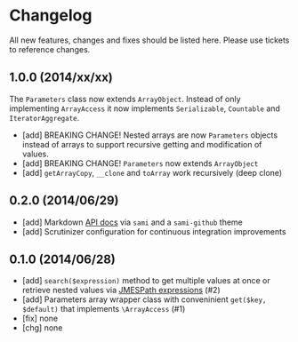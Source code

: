 # Changelog

All new features, changes and fixes should be listed here. Please use tickets to reference changes.

## 1.0.0 (2014/xx/xx)

The `Parameters` class now extends `ArrayObject`. Instead of only implementing
`ArrayAccess` it now implements `Serializable`, `Countable` and `IteratorAggregate`.

* [add] BREAKING CHANGE! Nested arrays are now `Parameters` objects instead of
  arrays to support recursive getting and modification of values.
* [add] BREAKING CHANGE! `Parameters` now extends `ArrayObject`
* [add] `getArrayCopy`, `__clone` and `toArray` work recursively (deep clone)

## 0.2.0 (2014/06/29)

* [add] Markdown [API docs](docs/api/) via `sami` and a `sami-github` theme
* [add] Scrutinizer configuration for continuous integration improvements

## 0.1.0 (2014/06/28)

* [add] ```search($expression)``` method to get multiple values at once or retrieve nested values via [JMESPath expressions](http://jmespath.readthedocs.org/en/latest/index.html) (#2)
* [add] Parameters array wrapper class with conveninient `get($key, $default)` that implements `\ArrayAccess` (#1)
* [fix] none
* [chg] none
